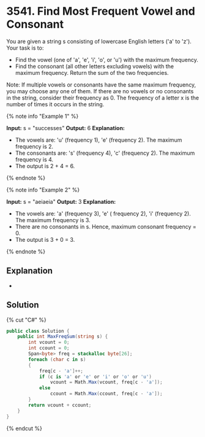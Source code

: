 # 3541. Find Most Frequent Vowel and Consonant

You are given a string s consisting of lowercase English letters ('a' to 'z'). Your task is to:

- Find the vowel (one of 'a', 'e', 'i', 'o', or 'u') with the maximum frequency.
- Find the consonant (all other letters excluding vowels) with the maximum frequency.
Return the sum of the two frequencies. 

Note: If multiple vowels or consonants have the same maximum frequency, you may choose any one of them. If there are no vowels or no consonants in the string, consider their frequency as 0. The frequency of a letter x is the number of times it occurs in the string.

{% note info "Example 1" %}

**Input:** s = "successes"
**Output:** 6
**Explanation:** 
- The vowels are: 'u' (frequency 1), 'e' (frequency 2). The maximum frequency is 2.
- The consonants are: 's' (frequency 4), 'c' (frequency 2). The maximum frequency is 4.
- The output is 2 + 4 = 6.

{% endnote %}

{% note info "Example 2" %}

**Input:** s = "aeiaeia"
**Output:** 3
**Explanation:** 
- The vowels are: 'a' (frequency 3), 'e' ( frequency 2), 'i' (frequency 2). The maximum frequency is 3.
- There are no consonants in s. Hence, maximum consonant frequency = 0.
- The output is 3 + 0 = 3.

{% endnote %}

## Explanation
-

## Solution
{% cut "C#" %}
```cs
public class Solution {
    public int MaxFreqSum(string s) {
        int vcount = 0;
        int ccount = 0;
        Span<byte> freq = stackalloc byte[26];
        foreach (char c in s)
        {
            freq[c - 'a']++;
            if (c is 'a' or 'e' or 'i' or 'o' or 'u')
                vcount = Math.Max(vcount, freq[c - 'a']);
            else
                ccount = Math.Max(ccount, freq[c - 'a']);
        }
        return vcount + ccount;
    }
}
```
{% endcut %}